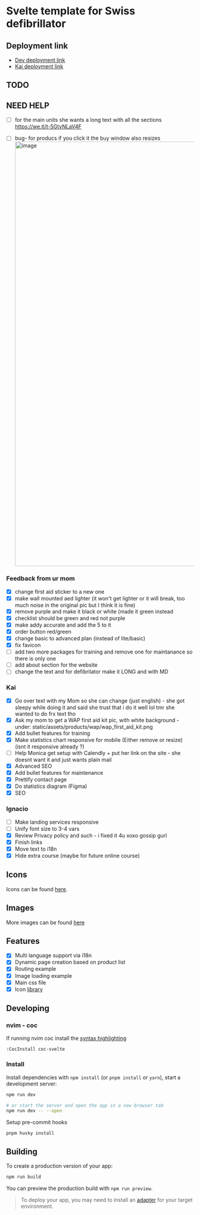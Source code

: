 # Svelte template for Swiss defibrillator

## Deployment link

- [Dev deployment link](https://swissdef-dev.netlify.app/)
- [Kai deployment link](https://poetic-genie-db4436.netlify.app)

## TODO

## NEED HELP
- [ ] for the main units she wants a long text with all the sections
https://we.tl/t-5GtvNLaV4F
- [ ] bug- for producs if you click it the buy window also resizes <img width="1137" alt="image" src="https://github.com/Nacho114/swissdef-template/assets/7343904/5491fafb-482f-41d0-891a-d25a0ed704f0">


### Feedback from ur mom
- [x] change first aid sticker to a new one
- [x] make wall mounted aed lighter (it won't get lighter or it will break, too much noise in the original pic but I think it is fine)
- [x] remove purple and make it black or white (made it green instead
- [x] checklist should be green and red not purple
- [x] make addy accurate and add the 5 to it
- [x] order button red/green
- [x] change basic to advanced plan (instead of lite/basic)
- [x] fix favicon
- [ ] add two more packages for training and remove one for maintanance so there is only one
- [ ] add about section for the website
- [ ] change the text and for defibrilator make it LONG and with MD

### Kai

- [x] Go over text with my Mom so she can change (just english) - she got sleepy while doing it and said she trust that i do it well lol tmr she wanted to do frx text tho
- [x] Ask my mom to get a WAP first aid kit pic, with white background - under:  static/assets/products/wap/wap_first_aid_kit.png
- [x] Add bullet features for training
- [x] Make statistics chart responsive for mobile (Either remove or resize) (isnt it responsive already ?)
- [ ] Help Monica get setup with Calendly + put her link on the site - she doesnt want it and just wants plain mail
- [x] Advanced SEO
- [x] Add bullet features for maintenance
- [x] Prettify contact page
- [x] Do statistics diagram (Figma)
- [x] SEO

### Ignacio

- [ ] Make landing services responsive
- [ ] Unify font size to 3-4 vars
- [x] Review Privacy policy and such - i fixed it 4u xoxo gossip gurl
- [x] Finish links
- [x] Move text to i18n
- [x] Hide extra course (maybe for future online course)

## Icons

Icons can be found [here](http://icon-sets.iconify.design).

## Images

More images can be found [here](https://mega.nz/folder/tKdHVJ5D#g1wS8E-bZsXK3kLAW8-uBQ)

## Features

- [x] Multi language support via i18n
- [x] Dynamic page creation based on product list
- [x] Routing example
- [x] Image loading example
- [x] Main css file
- [x] Icon [library](https://iconify.design/docs/usage/svg/unplugin/)

## Developing

### nvim - coc

If running nvim coc install the [syntax highlighting](https://github.com/coc-extensions/coc-svelte)

```
:CocInstall coc-svelte
```

### Install

Install dependencies with `npm install` (or `pnpm install` or `yarn`), start a development server:

```bash
npm run dev

# or start the server and open the app in a new browser tab
npm run dev -- --open
```

Setup pre-commit hooks

`pnpm husky install`

## Building

To create a production version of your app:

```bash
npm run build
```

You can preview the production build with `npm run preview`.

> To deploy your app, you may need to install an [adapter](https://kit.svelte.dev/docs/adapters) for your target environment.
